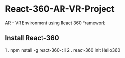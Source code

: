 # React-360-AR-VR-Project
AR - VR Environment using React 360 Framework

Install React-360
------------------------------------
1 . npm install -g react-360-cli
2 . react-360 init Hello360
